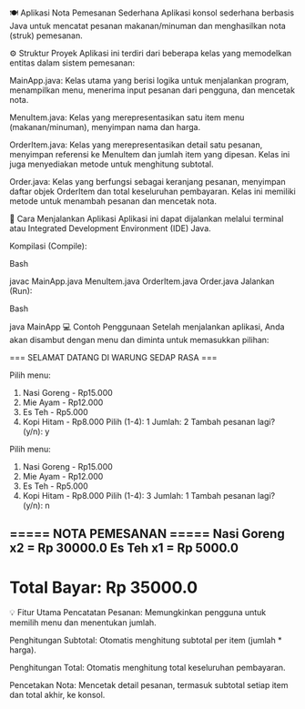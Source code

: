 🍽️ Aplikasi Nota Pemesanan Sederhana
Aplikasi konsol sederhana berbasis Java untuk mencatat pesanan makanan/minuman dan menghasilkan nota (struk) pemesanan.

⚙️ Struktur Proyek
Aplikasi ini terdiri dari beberapa kelas yang memodelkan entitas dalam sistem pemesanan:

MainApp.java: Kelas utama yang berisi logika untuk menjalankan program, menampilkan menu, menerima input pesanan dari pengguna, dan mencetak nota.

MenuItem.java: Kelas yang merepresentasikan satu item menu (makanan/minuman), menyimpan nama dan harga.

OrderItem.java: Kelas yang merepresentasikan detail satu pesanan, menyimpan referensi ke MenuItem dan jumlah item yang dipesan. Kelas ini juga menyediakan metode untuk menghitung subtotal.

Order.java: Kelas yang berfungsi sebagai keranjang pesanan, menyimpan daftar objek OrderItem dan total keseluruhan pembayaran. Kelas ini memiliki metode untuk menambah pesanan dan mencetak nota.

🚀 Cara Menjalankan Aplikasi
Aplikasi ini dapat dijalankan melalui terminal atau Integrated Development Environment (IDE) Java.

Kompilasi (Compile):

Bash

javac MainApp.java MenuItem.java OrderItem.java Order.java
Jalankan (Run):

Bash

java MainApp
💻 Contoh Penggunaan
Setelah menjalankan aplikasi, Anda akan disambut dengan menu dan diminta untuk memasukkan pilihan:

=== SELAMAT DATANG DI WARUNG SEDAP RASA ===

Pilih menu:
1. Nasi Goreng - Rp15.000
2. Mie Ayam - Rp12.000
3. Es Teh - Rp5.000
4. Kopi Hitam - Rp8.000
Pilih (1-4): 1
Jumlah: 2
Tambah pesanan lagi? (y/n): y

Pilih menu:
1. Nasi Goreng - Rp15.000
2. Mie Ayam - Rp12.000
3. Es Teh - Rp5.000
4. Kopi Hitam - Rp8.000
Pilih (1-4): 3
Jumlah: 1
Tambah pesanan lagi? (y/n): n

===== NOTA PEMESANAN =====
Nasi Goreng x2 = Rp 30000.0
Es Teh x1 = Rp 5000.0
--------------------------
Total Bayar: Rp 35000.0
==========================
💡 Fitur Utama
Pencatatan Pesanan: Memungkinkan pengguna untuk memilih menu dan menentukan jumlah.

Penghitungan Subtotal: Otomatis menghitung subtotal per item (jumlah * harga).

Penghitungan Total: Otomatis menghitung total keseluruhan pembayaran.

Pencetakan Nota: Mencetak detail pesanan, termasuk subtotal setiap item dan total akhir, ke konsol.
